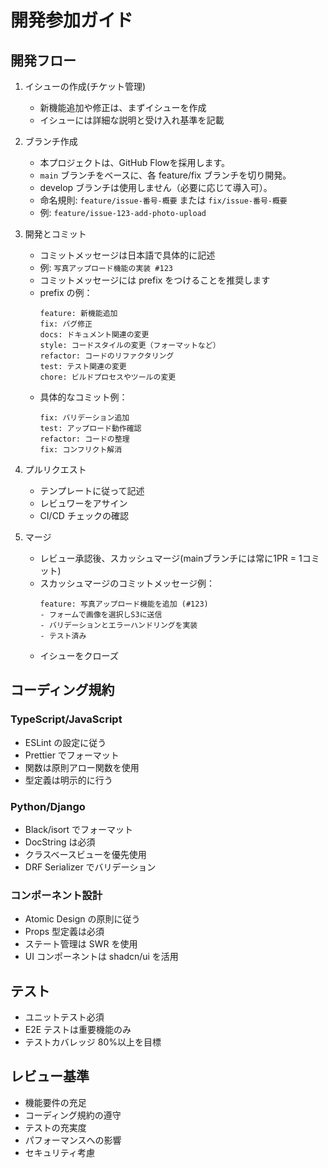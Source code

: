 # 開発参加ガイド

## 開発フロー

1. イシューの作成(チケット管理)

   - 新機能追加や修正は、まずイシューを作成
   - イシューには詳細な説明と受け入れ基準を記載

2. ブランチ作成

   - 本プロジェクトは、GitHub Flowを採用します。
   - `main` ブランチをベースに、各 feature/fix ブランチを切り開発。
   - develop ブランチは使用しません（必要に応じて導入可）。
   - 命名規則: `feature/issue-番号-概要` または `fix/issue-番号-概要`
   - 例: `feature/issue-123-add-photo-upload`

3. 開発とコミット

   - コミットメッセージは日本語で具体的に記述
   - 例: `写真アップロード機能の実装 #123`
   - コミットメッセージには prefix をつけることを推奨します
   - prefix の例：
     ```
     feature: 新機能追加
     fix: バグ修正
     docs: ドキュメント関連の変更
     style: コードスタイルの変更（フォーマットなど）
     refactor: コードのリファクタリング
     test: テスト関連の変更
     chore: ビルドプロセスやツールの変更
     ```
   - 具体的なコミット例：
     ```
     fix: バリデーション追加
     test: アップロード動作確認
     refactor: コードの整理
     fix: コンフリクト解消
     ```

4. プルリクエスト

   - テンプレートに従って記述
   - レビュワーをアサイン
   - CI/CD チェックの確認

5. マージ
   - レビュー承認後、スカッシュマージ(mainブランチには常に1PR = 1コミット)
   - スカッシュマージのコミットメッセージ例：
     ```
     feature: 写真アップロード機能を追加 (#123)
     - フォームで画像を選択しS3に送信
     - バリデーションとエラーハンドリングを実装
     - テスト済み
     ```
   - イシューをクローズ

## コーディング規約

### TypeScript/JavaScript

- ESLint の設定に従う
- Prettier でフォーマット
- 関数は原則アロー関数を使用
- 型定義は明示的に行う

### Python/Django

- Black/isort でフォーマット
- DocString は必須
- クラスベースビューを優先使用
- DRF Serializer でバリデーション

### コンポーネント設計

- Atomic Design の原則に従う
- Props 型定義は必須
- ステート管理は SWR を使用
- UI コンポーネントは shadcn/ui を活用

## テスト

- ユニットテスト必須
- E2E テストは重要機能のみ
- テストカバレッジ 80%以上を目標

## レビュー基準

- 機能要件の充足
- コーディング規約の遵守
- テストの充実度
- パフォーマンスへの影響
- セキュリティ考慮
